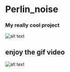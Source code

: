 # Perlin_noise

### My really cool project
![alt text](https://github.com/AmirJahan/Perlin_noise/blob/main/perlin_screenshot.png)


## enjoy the gif video
![alt text](https://github.com/AmirJahan/Perlin_noise/blob/main/ezgif-1-9694812add.gif)



